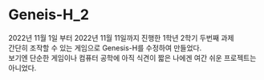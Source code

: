 # Geneis-H_2
2022년 11월 1일 부터 2022년 11월 11일까지 진행한 1학년 2학기 두번째 과제</br>
간단히 조작할 수 있는 게임으로 Genesis-H를 수정하여 만들었다.</br>
보기엔 단순한 게임이나 컴퓨터 공학에 아직 식견이 짧은 나에겐 여간 쉬운 프로젝트는 아니었다.</br>
